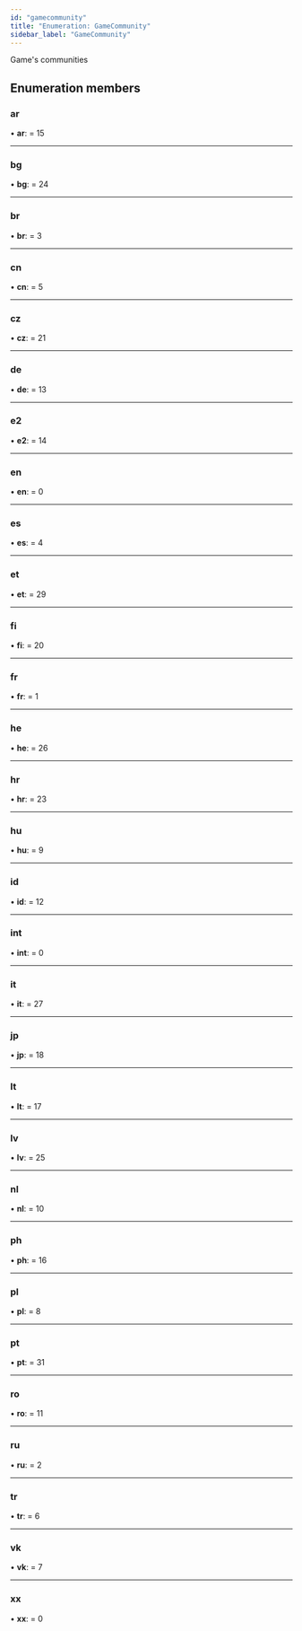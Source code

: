 ```yaml
---
id: "gamecommunity"
title: "Enumeration: GameCommunity"
sidebar_label: "GameCommunity"
---
```


Game's communities

## Enumeration members

### ar

•  **ar**:  = 15

___

### bg

•  **bg**:  = 24

___

### br

•  **br**:  = 3

___

### cn

•  **cn**:  = 5

___

### cz

•  **cz**:  = 21

___

### de

•  **de**:  = 13

___

### e2

•  **e2**:  = 14

___

### en

•  **en**:  = 0

___

### es

•  **es**:  = 4

___

### et

•  **et**:  = 29

___

### fi

•  **fi**:  = 20

___

### fr

•  **fr**:  = 1

___

### he

•  **he**:  = 26

___

### hr

•  **hr**:  = 23

___

### hu

•  **hu**:  = 9

___

### id

•  **id**:  = 12

___

### int

•  **int**:  = 0

___

### it

•  **it**:  = 27

___

### jp

•  **jp**:  = 18

___

### lt

•  **lt**:  = 17

___

### lv

•  **lv**:  = 25

___

### nl

•  **nl**:  = 10

___

### ph

•  **ph**:  = 16

___

### pl

•  **pl**:  = 8

___

### pt

•  **pt**:  = 31

___

### ro

•  **ro**:  = 11

___

### ru

•  **ru**:  = 2

___

### tr

•  **tr**:  = 6

___

### vk

•  **vk**:  = 7

___

### xx

•  **xx**:  = 0
